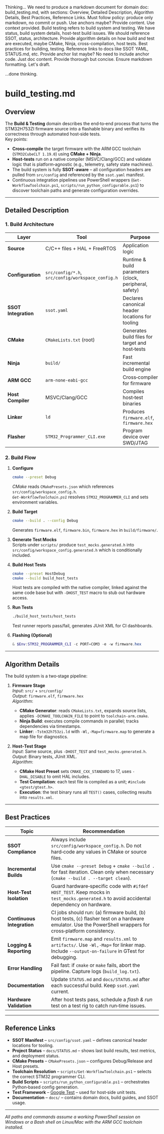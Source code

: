Thinking...
We need to produce a markdown document for domain doc: build_testing.md, with sections: Overview, Detailed Description, Algorithm Details, Best Practices, Reference Links. Must follow policy: produce only markdown, no commit or push. Use anchors maybe? Provide content. Use context provided. Build testing refers to build system and testing. We have status, build system details, host-test build issues. We should reference SSOT, status, architecture. Provide algorithm details on how build and test are executed, maybe CMake, Ninja, cross-compilation, host tests. Best practices for building, testing. Reference links to docs like SSOT YAML, STATUS.md, etc. Provide anchor list maybe? No need to include anchor code. Just doc content. Provide thorough but concise. Ensure markdown formatting. Let's draft.

...done thinking.

# build_testing.md

## Overview

The **Build & Testing** domain describes the end‑to‑end process that turns the STM32H753ZI firmware source into a flashable binary and verifies its correctness through automated host‑side tests.  
Key points:

- **Cross‑compile** the target firmware with the ARM GCC toolchain (`STM32CubeCLT 1.19.0`) using **CMake + Ninja**.
- **Host‑tests** run on a native compiler (MSVC/Clang/GCC) and validate logic that is platform‑agnostic (e.g., telemetry, safety state machines).
- The build system is fully **SSOT‑aware** – all configuration headers are pulled from `src/config` and referenced by the `ssot.yaml` manifest.
- Continuous integration pipelines use PowerShell wrappers (`Get-WorkflowToolchain.ps1`, `scripts/run_python_configurable.ps1`) to discover toolchain paths and generate configuration overrides.

---

## Detailed Description

### 1. Build Architecture

| Layer | Tool | Purpose |
|-------|------|---------|
| **Source** | C/C++ files + HAL + FreeRTOS | Application logic |
| **Configuration** | `src/config/*.h`, `src/config/workspace_config.h` | Runtime & build parameters (clock, peripheral, safety) |
| **SSOT Integration** | `ssot.yaml` | Declares canonical header locations for tooling |
| **CMake** | `CMakeLists.txt` (root) | Generates build files for target and host‑tests |
| **Ninja** | `build/` | Fast incremental build engine |
| **ARM GCC** | `arm-none-eabi-gcc` | Cross‑compiler for firmware |
| **Host Compiler** | MSVC/Clang/GCC | Compiles host‑test binaries |
| **Linker** | `ld` | Produces `firmware.elf`, `firmware.hex` |
| **Flasher** | `STM32_Programmer_CLI.exe` | Program device over SWD/JTAG |

### 2. Build Flow

1. **Configure**  
   ```bash
   cmake --preset Debug
   ```  
   *CMake* reads `CMakePresets.json` which references `src/config/workspace_config.h`.  
   *`Get-WorkflowToolchain.ps1`* resolves `STM32_PROGRAMMER_CLI` and sets environment variables.

2. **Build Target**  
   ```bash
   cmake --build . --config Debug
   ```  
   Generates `firmware.elf`, `firmware.bin`, `firmware.hex` in `build/firmware/`.

3. **Generate Test Mocks**  
   Scripts under `scripts/` produce `test_mocks.generated.h` into `src/config/workspace_config.generated.h` which is conditionally included.

4. **Build Host Tests**  
   ```bash
   cmake --preset HostDebug
   cmake --build build_host_tests
   ```  
   Host tests are compiled with the native compiler, linked against the same code base but with `-DHOST_TEST` macro to stub out hardware access.

5. **Run Tests**  
   ```bash
   ./build_host_tests/host_tests
   ```  
   Test runner reports pass/fail, generates JUnit XML for CI dashboards.

6. **Flashing (Optional)**  
   ```powershell
   & $Env:STM32_PROGRAMMER_CLI -c PORT=COM3 -e -w firmware.hex
   ```  

---

## Algorithm Details

The build system is a two‑stage pipeline:

1. **Firmware Stage**  
   *Input*: `src/` + `src/config/`  
   *Output*: `firmware.elf`, `firmware.hex`  
   *Algorithm*:
   - **CMake Generator**: reads `CMakeLists.txt`, expands source lists, applies `-DCMAKE_TOOLCHAIN_FILE` to point to `toolchain-arm.cmake`.
   - **Ninja Build**: executes compile commands in parallel; tracks dependencies via timestamps.
   - **Linker**: `-Tstm32h753zi.ld` with `-Wl,-Map=firmware.map` to generate a map file for diagnostics.

2. **Host‑Test Stage**  
   *Input*: Same source, plus `-DHOST_TEST` and `test_mocks.generated.h`.  
   *Output*: Binary tests, JUnit XML.  
   *Algorithm*:
   - **CMake Host Preset** sets `CMAKE_CXX_STANDARD` to 17, uses `-DHAL_DISABLE` to omit HAL includes.
   - **Test Compilation**: each test file is compiled as a unit; `#include <gtest/gtest.h>`.
   - **Execution**: the test binary runs all `TEST()` cases, collecting results into `results.xml`.

---

## Best Practices

| Topic | Recommendation |
|-------|----------------|
| **SSOT Compliance** | Always include `src/config/workspace_config.h`.  Do not hard‑code any values in CMake or source files. |
| **Incremental Builds** | Use `cmake --preset Debug` + `cmake --build .` for fast iteration.  Clean only when necessary (`cmake --build . --target clean`). |
| **Host‑Test Isolation** | Guard hardware‑specific code with `#ifdef HOST_TEST`.  Keep mocks in `test_mocks.generated.h` to avoid accidental dependency on hardware. |
| **Continuous Integration** | CI jobs should run: (a) firmware build, (b) host tests, (c) flasher test on a hardware emulator.  Use the PowerShell wrappers for cross‑platform consistency. |
| **Logging & Reporting** | Emit `firmware.map` and `results.xml` to `artifacts/`.  Use `-Wl,-Map=` for linker map.  Include `--output-on-failure` in GTest for debugging. |
| **Error Handling** | Fail fast: if `cmake` or `make` fails, abort the pipeline.  Capture logs (`build_log.txt`). |
| **Documentation** | Update `STATUS.md` and `docs/STATUS.md` after each successful build.  Keep `ssot.yaml` current. |
| **Hardware Validation** | After host tests pass, schedule a *flash & run* test on a test rig to catch run‑time issues. |

---

## Reference Links

- **SSOT Manifest** – `src/config/ssot.yaml` – defines canonical header locations for tooling.  
- **Project Status** – `docs/STATUS.md` – shows last build results, test metrics, and deployment status.  
- **CMake Presets** – `CMakePresets.json` – configures Debug/Release and Host presets.  
- **Toolchain Resolution** – `scripts/Get-WorkflowToolchain.ps1` – selects the correct STM32 programmer CLI.  
- **Build Scripts** – `scripts/run_python_configurable.ps1` – orchestrates Python‑based config generation.  
- **Test Framework** – [Google Test](https://github.com/google/googletest) – used for host‑side unit tests.  
- **Documentation** – `docs/` – contains domain docs, build guides, and SSOT usage.  

---

*All paths and commands assume a working PowerShell session on Windows or a Bash shell on Linux/Mac with the ARM GCC toolchain installed.*

